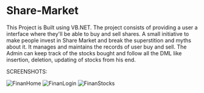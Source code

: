 ﻿# Share-Market
This Project is Built using VB.NET.
The project consists of providing a user a interface where they'll be able to buy and sell shares.
A small initiative to make people invest in Share Market and break the superstition and myths about it.
It manages and maintains the records of user buy and sell.
The Admin can keep track of the stocks bought and follow all the DML like insertion, deletion, updating of stocks from his end.

SCREENSHOTS:

![FinanHome](https://user-images.githubusercontent.com/79316453/110063831-e7588480-7d91-11eb-83e5-c29f0f0203b5.png)
![FinanLogin](https://user-images.githubusercontent.com/79316453/110063835-ea537500-7d91-11eb-834b-9c3c08e1cf1e.png)
![FinanStocks](https://user-images.githubusercontent.com/79316453/110063818-e1fb3a00-7d91-11eb-9fd8-4888265ea70b.png)
